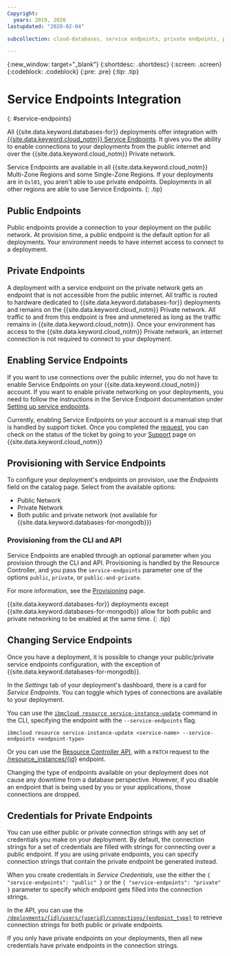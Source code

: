 ```yaml
---
Copyright:
  years: 2019, 2020
lastupdated: "2020-02-04"

subcollection: cloud-databases, service endpoints, private endpoints, private networking

---
```


{:new_window: target="_blank"}
{:shortdesc: .shortdesc}
{:screen: .screen}
{:codeblock: .codeblock}
{:pre: .pre}
{:tip: .tip}

# Service Endpoints Integration
{: #service-endpoints}

All {{site.data.keyword.databases-for}} deployments offer integration with [{{site.data.keyword.cloud_notm}} Service Endpoints](/docs/resources?topic=resources-service-endpoints#about). It gives you the ability to enable connections to your deployments from the public internet and over the {{site.data.keyword.cloud_notm}} Private network.

Service Endpoints are available in all {{site.data.keyword.cloud_notm}} Multi-Zone Regions and some Single-Zone Regions. If your deployments are in `Osl01`, you aren't able to use private endpoints. Deployments in all other regions are able to use Service Endpoints.
{: .tip}

## Public Endpoints

Public endpoints provide a connection to your deployment on the public network. At provision time, a public endpoint is the default option for all deployments. Your environment needs to have internet access to connect to a deployment.

## Private Endpoints

A deployment with a service endpoint on the private network gets an endpoint that is not accessible from the public internet. All traffic is routed to hardware dedicated to {{site.data.keyword.databases-for}} deployments and remains on the {{site.data.keyword.cloud_notm}} Private network. All traffic to and from this endpoint is free and unmetered as long as the traffic remains in {{site.data.keyword.cloud_notm}}.  Once your environment has access to the {{site.data.keyword.cloud_notm}} Private network, an internet connection is not required to connect to your deployment.

## Enabling Service Endpoints

If you want to use connections over the public internet, you do not have to enable Service Endpoints on your {{site.data.keyword.cloud_notm}} account. If you want to enable private networking on your deployments, you need to follow the instructions in the Service Endpoint documentation under [Setting up service endpoints](/docs/resources?topic=resources-private-network-endpoints#cs_cli_install_steps).

Currently, enabling Service Endpoints on your account is a manual step that is handled by support ticket. Once you completed the [request](/docs/resources?topic=resources-private-network-endpoints#cs_cli_install_steps), you can check on the status of the ticket by going to your [Support](https://cloud.ibm.com/unifiedsupport/cases/manage) page on {{site.data.keyword.cloud_notm}}

## Provisioning with Service Endpoints

To configure your deployment's endpoints on provision, use the _Endpoints_ field on the catalog page. Select from the available options:
- Public Network
- Private Network
- Both public and private network (not available for {{site.data.keyword.databases-for-mongodb}})

### Provisioning from the CLI and API

Service Endpoints are enabled through an optional parameter when you provision through the CLI and API. Provisioning is handled by the Resource Controller, and you pass the `service-endpoints` parameter one of the options `public`, `private`, or `public-and-private`. 

For more information, see the [Provisioning](/docs/services/cloud-databases?topic=cloud-databases-provisioning) page.

{{site.data.keyword.databases-for}} deployments except {{site.data.keyword.databases-for-mongodb}} allow for both public and private networking to be enabled at the same time.
{: .tip}

## Changing Service Endpoints

Once you have a deployment, it is possible to change your public/private service endpoints configuration, with the exception of {{site.data.keyword.databases-for-mongodb}}. 

In the _Settings_ tab of your deployment's dashboard, there is a card for _Service Endpoints_. You can toggle which types of connections are available to your deployment.

You can use the [`ibmcloud resource service-instance-update`](https://cloud.ibm.com/docs/cli/reference/ibmcloud?topic=cloud-cli-ibmcloud_commands_resource#ibmcloud_resource_service_instance_update) command in the CLI, specifying the endpoint with the `--service-endpoints` flag.
```
ibmcloud resource service-instance-update <service-name> --service-endpoints <endpoint-type>
```

Or you can use the [Resource Controller API](https://cloud.ibm.com/apidocs/resource-controller), with a `PATCH` request to the [/resource_instances/{id}](https://cloud.ibm.com/apidocs/resource-controller#update-a-resource-instance) endpoint.

Changing the type of endpoints available on your deployment does not cause any downtime from a database perspective. However, if you disable an endpoint that is being used by you or your applications, those connections are dropped.

## Credentials for Private Endpoints

You can use either public or private connection strings with any set of credentials you make on your deployment. By default, the connection strings for a set of credentials are filled with strings for connecting over a public endpoint. If you are using private endpoints, you can specify connection strings that contain the private endpoint be generated instead. 

When you create credentials in _Service Credentials_, use the either the `{ "service-endpoints": "public" }` or the `{ "service-endpoints": "private" }` parameter to specify which endpoint gets filled into the connection strings. 

In the API, you can use the [`/deployments/{id}/users/{userid}/connections/{endpoint_type}`](https://{DomainName}/apidocs/cloud-databases-api#discover-connection-information-for-a-deployment-f-e81026) to retrieve connection strings for both public or private endpoints.

If you only have private endpoints on your deployments, then all new credentials have private endpoints in the connection strings.